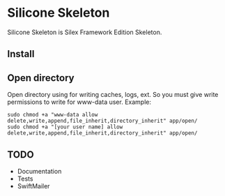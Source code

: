 Silicone Skeleton
=================

Silicone Skeleton is Silex Framework Edition Skeleton.



Install
-------

Open directory
--------------
Open directory using for writing caches, logs, ext. So you must give write permissions to write for www-data user.
Example:
```
sudo chmod +a "www-data allow delete,write,append,file_inherit,directory_inherit" app/open/
sudo chmod +a "[your user name] allow delete,write,append,file_inherit,directory_inherit" app/open/
```

TODO
----
* Documentation
* Tests
* SwiftMailer

